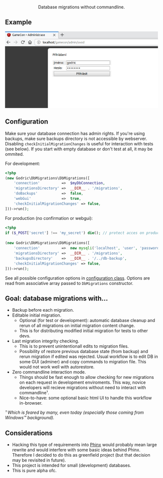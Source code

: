
<p align="center">Database migrations without commandline.</p>

## Example

![screencast](docs/screencast.gif)

## Configuration

Make sure your database connection has admin rights. If you're using backups, make sure backups directory is not accessible by webserver. Disabling `checkInitialMigrationChanges` is useful for interaction with tests (see below). If you start with empty database or don't test at all, it may be ommited.

For development:

```php
<?php
(new Godric\DbMigrations\DbMigrations([
    'connection'          =>  $myDbConnection,
    'migrationsDirectory' =>  __DIR__ . '/migrations',
    'doBackups'           =>  false,
    'webGui'              =>  true,
    'checkInitialMigrationChanges' => false,
]))->run();
```

For production (no confirmation or webgui):

```php
<?php
if ($_POST['secret'] !== 'my_secret') die(); // protect acces on production

(new Godric\DbMigrations\DbMigrations([
    'connection'          =>  new mysqli('localhost', 'user', 'password', 'database'),
    'migrationsDirectory' =>  __DIR__ . '/migrations',
    'backupsDirectory'    =>  __DIR__ . '/../db-backup',
    'checkInitialMigrationChanges' => false,
]))->run();
```

See all possible configuration options in [configuration class](src/Config.php). Options are read from associative array passed to `DbMigrations` constructor.

## Goal: database migrations with…

- Backup before each migration.
- Editable initial migration.
    - Optional (for test or development): automatic database cleanup and rerun of all migrations on initial migration content change.
    - This is for distributing modified initial migration for tests to other devs.
- Last migration integrity checking.
    - This is to prevent unintentionall edits to migration files.
    - Possibility of restore previous database state (from backup) and rerun migration if edited was rejected. Usual workflow is to edit DB in some GUI (adminer) and copy commands to migration file. This would not work well with autorestore.
- Zero commandline interaction mode.
    - Things should be fast enough to allow checking for new migrations on each request in development enviroments. This way, novice developers will recieve migrations without need to interact with commandline¹.
    - Nice-to-have: some optional basic html UI to handle this workflow in-browser.

_¹ Which is feared by many, even today (especially those coming from Windows™ background)._

## Considerations

- Hacking this type of requirements into [Phinx](https://phinx.org/) would probably mean large rewrite and would interfere with some basic ideas behind Phinx. Therefore I decided to do this as greenfield project (but that decision may be revisited in future).
- This project is intended for small (development) databases.
- This is pure alpha ofc.
